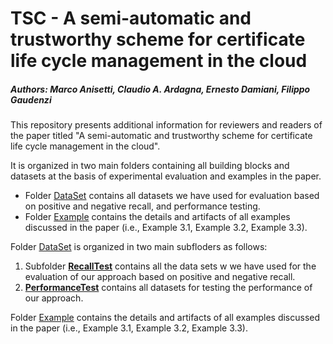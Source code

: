 # TSC - A semi-automatic and trustworthy scheme for certificate life cycle management in the cloud
##### Authors: Marco Anisetti, Claudio A. Ardagna, Ernesto Damiani, Filippo Gaudenzi

This repository presents additional information for reviewers and readers of the paper titled "A semi-automatic and trustworthy scheme for certificate life cycle management in the cloud".

It is organized in two main folders containing all building blocks and datasets at the basis of experimental evaluation and examples in the paper.

- Folder [DataSet](https://github.com/SESARLab/tsc-matching/tree/master/DataSet) contains all datasets we have used for evaluation based on positive and negative recall, and performance testing.
- Folder [Example](https://github.com/SESARLab/tsc-matching/tree/master/example) contains the details and artifacts of all examples discussed in the paper (i.e., Example 3.1, Example 3.2, Example 3.3).



Folder [DataSet](https://github.com/SESARLab/tsc-matching/tree/master/dataSet) is organized in two main subfloders as follows:
 1. Subfolder **[RecallTest](https://github.com/SESARLab/tsc-matching/tree/master/DataSet/recallTest)** contains all the data sets w we have used for the evaluation of our approach based on positive and negative recall.
 2. **[PerformanceTest](https://github.com/SESARLab/tsc-matching/tree/master/dataSet/performanceTest)** contains all datasets for testing the performance of our approach.

Folder [Example](https://github.com/SESARLab/tsc-matching/tree/master/example) contains the details and artifacts of all examples discussed in the paper (i.e., Example 3.1, Example 3.2, Example 3.3).
